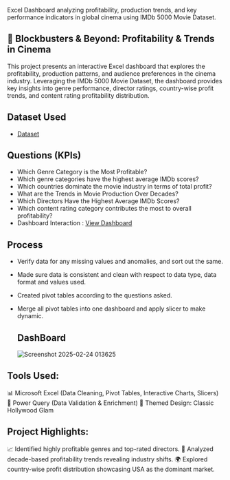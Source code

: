 Excel Dashboard analyzing profitability, production trends, and key performance indicators in global cinema using IMDb 5000 Movie Dataset.

## 🎥 Blockbusters & Beyond: Profitability & Trends in Cinema
This project presents an interactive Excel dashboard that explores the profitability, production patterns, and audience preferences in the cinema industry. Leveraging the IMDb 5000 Movie Dataset, the dashboard provides key insights into genre performance, director ratings, country-wise profit trends, and content rating profitability distribution.

## Dataset Used
- <a href =  "https://www.kaggle.com/datasets/carolzhangdc/imdb-5000-movie-dataset" >Dataset</a>

## Questions (KPIs)
- Which Genre Category is the Most Profitable?
- Which genre categories have the highest average IMDb scores?
- Which countries dominate the movie industry in terms of total profit?
- What are the Trends in Movie Production Over Decades?
- Which Directors Have the Highest Average IMDb Scores?
- Which content rating category contributes the most to overall profitability?
- Dashboard Interaction :  <a href = "https://github.com/sasha8499/Movies-IMDB-Excel-Project/blob/main/Screenshot%202025-02-24%20013625.png">View Dashboard</a>

## Process
- Verify data for any missing values and anomalies, and sort out the same.
- Made sure data is consistent and clean with respect to data type, data format and values used.
- Created pivot tables according to the questions asked.
- Merge all pivot tables into one dashboard and apply slicer to make dynamic.

  ## DashBoard
  ![Screenshot 2025-02-24 013625](https://github.com/user-attachments/assets/d1c4db1f-2898-4154-b715-032e656d8ccb)


## Tools Used:
📊 Microsoft Excel (Data Cleaning, Pivot Tables, Interactive Charts, Slicers)
🧹 Power Query (Data Validation & Enrichment)
🎨 Themed Design: Classic Hollywood Glam

## Project Highlights:
📈 Identified highly profitable genres and top-rated directors.
🌟 Analyzed decade-based profitability trends revealing industry shifts.
🌍 Explored country-wise profit distribution showcasing USA as the dominant market.

